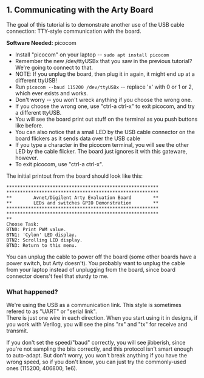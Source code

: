 
## 1. Communicating with the Arty Board

The goal of this tutorial is to demonstrate another use of the USB cable connection: TTY-style communication with the board.

__Software Needed:__ picocom

* Install "picocom" on your laptop -- `sudo apt install picocom`
* Remember the new /dev/ttyUSBx that you saw in the previous tutorial?  We're going to connect to that.
* NOTE: If you unplug the board, then plug it in again, it might end up at a different ttyUSB!
* Run `picocom --baud 115200 /dev/ttyUSBx` -- replace 'x' with 0 or 1 or 2, which ever exists and works.
* Don't worry -- you won't wreck anything if you choose the wrong one.
* If you choose the wrong one, use "ctrl-a ctrl-x" to exit picocom, and try a different ttyUSB.
* You will see the board print out stuff on the terminal as you push buttons like before.
* You can also notice that a small LED by the USB cable connector on the board flickers as it sends data over the USB cable
* If you type a character in the picocom terminal, you will see the other LED by the cable flicker.   The board just ignores it with this gateware, however.
* To exit picocom, use "ctrl-a ctrl-x".

The initial printout from the board should look like this:

```
********************************************************
********************************************************
**        Avnet/Digilent Arty Evaluation Board        **
**        LEDs and switches GPIO Demonstration        **
********************************************************
********************************************************
**
Choose Task:
BTN0: Print PWM value.
BTN1: 'Cylon' LED display.
BTN2: Scrolling LED display.
BTN3: Return to this menu.
```

You can unplug the cable to power off the board (some other boards have a power switch, but Arty doesn't).   You probably want to unplug the cable from your laptop instead of unplugging from the board, since board connector doens't feel that sturdy to me.


### What happened? 

We're using the USB as a communication link.  This style is sometimes refered to as "UART" or "serial link".  
There is just one wire in each direction.  When you start using it in designs, if you work with Verilog,
you will see the pins "rx" and "tx" for receive and transmit. 

If you don't set the speed/"baud" correctly, you will see jibberish, since you're not sampling the bits correctly, and this protocol isn't smart enough to auto-adapt.  But don't worry, you won't break anything if you have the wrong speed, so if you don't know, you can just try the commonly-used ones (115200, 406800, 1e6).



